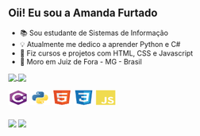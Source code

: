 ## Oii! Eu sou a Amanda Furtado

* 📚 Sou estudante de Sistemas de Informação
* 💡 Atualmente me dedico a aprender Python e C#
* 📌 Fiz cursos e projetos com HTML, CSS e Javascript
* 📍 Moro em Juiz de Fora - MG - Brasil


<a href="https://github.com/furtadoamanda/github-readme-stats">
  <img height=200 align="center" src="https://github-readme-stats.vercel.app/api?username=furtadoamanda&theme=kacho_ga"/>
</a>
<a href="https://github.com/furtadoamanda/convoychat">
  <img height=200 align="center" src="https://github-readme-stats.vercel.app/api/top-langs?username=furtadoamanda&layout=compact&langs_count=8&theme=kacho_ga"/>
</a>


<div style="display: inline_block"><br>
  <img align="center" alt="C#" height="30" width="40" src="https://raw.githubusercontent.com/devicons/devicon/master/icons/csharp/csharp-original.svg">
  <img align="center" alt="Python" height="30" width="40" src="https://raw.githubusercontent.com/devicons/devicon/master/icons/python/python-original.svg">
  <img align="center" alt="HTML" height="30" width="40" src="https://raw.githubusercontent.com/devicons/devicon/master/icons/html5/html5-original.svg">
  <img align="center" alt="CSS" height="30" width="40" src="https://raw.githubusercontent.com/devicons/devicon/master/icons/css3/css3-original.svg">
  <img align="center" alt="Js" height="30" width="40" src="https://raw.githubusercontent.com/devicons/devicon/master/icons/javascript/javascript-plain.svg">
  
  
</div>
  
  ##
 
<div> 
  <a href = "mailto:furtadodesouzaamanda@gmail.com"><img src="https://img.shields.io/badge/-Gmail-%23333?style=for-the-badge&logo=gmail&logoColor=white" target="_blank"></a>
  <a href="https://www.linkedin.com/in/furtado-amanda/" target="_blank"><img src="https://img.shields.io/badge/-LinkedIn-%230077B5?style=for-the-badge&logo=linkedin&logoColor=white" target="_blank"></a> 
</div>


